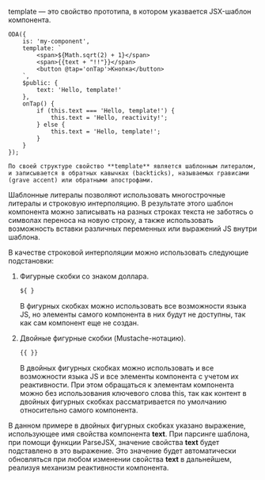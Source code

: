 template — это свойство прототипа, в котором указвается JSX-шаблон компонента.

```javascript_run_edit_[my-component.js]
ODA({
    is: 'my-component',
    template: `
        <span>${Math.sqrt(2) + 1}</span>
        <span>{{text + "!!"}}</span>
        <button @tap='onTap'>Кнопка</button>
    `,
    $public: {
        text: 'Hello, template!'
    },
    onTap() {
        if (this.text === 'Hello, template!') {
            this.text = 'Hello, reactivity!';
        } else {
            this.text = 'Hello, template!';
        }
    }
});
```

```info
По своей структуре свойство **template** является шаблонным литералом, и записывается в обратных кавычках (backticks), называемых грависами (grave accent) или обратными апострофами.
```

Шаблонные литералы позволяют использовать многострочные литералы и строковую интерполяцию. В результате этого шаблон компонента можно записывать на разных строках текста не заботясь о символах переноса на новую строку, а также использовать возможность вставки различных переменных или выражений JS внутри шаблона.

В качестве строковой интерполяции можно использовать следующие подстановки:

1. Фигурные скобки со знаком доллара.

    ```javascript
    ${ }
    ```

   В фигурных скобках можно использовать все возможности языка JS, но элементы самого компонента в них будут не доступны, так как сам компонент еще не создан.

1. Двойные фигурные скобки (Mustache-нотацию).

    ```javascript
    {{ }}
    ```

    В двойных фигурных скобках можно использовать и все возможности языка JS и все элементы компонента с учетом их реактивности. При этом обращаться к элементам компонента можно без использования ключевого слова this, так как контент в двойных фигурных скобках рассматривается по умолчанию относительно самого компонента.

В данном примере в двойных фигурных скобках указано выражение, использующее имя свойства компонента **text**.  При парсинге шаблона, при помощи функции ParseJSX, значение свойства  **text** будет подставлено в это выражение. Это значение будет автоматически обновляться при любом изменении свойства **text** в дальнейшем, реализуя механизм реактивности компонента.
